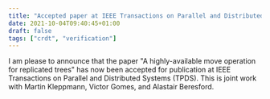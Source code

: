 ```yaml
---
title: "Accepted paper at IEEE Transactions on Parallel and Distributed Systems"
date: 2021-10-04T09:40:45+01:00
draft: false
tags: ["crdt", "verification"]
---
```


I am please to announce that the paper "A highly-available move operation for replicated trees" has now been accepted for publication at IEEE Transactions on Parallel and Distributed Systems (TPDS).
This is joint work with Martin Kleppmann, Victor Gomes, and Alastair Beresford.

